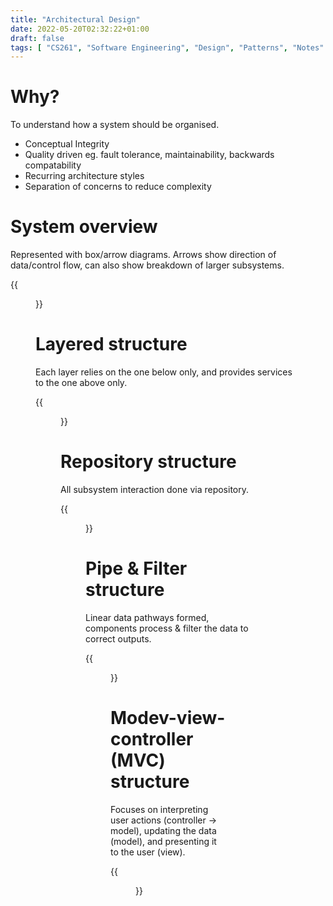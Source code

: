 ```yaml
---
title: "Architectural Design"
date: 2022-05-20T02:32:22+01:00
draft: false
tags: [ "CS261", "Software Engineering", "Design", "Patterns", "Notes" ]
---
```

# Why?
To understand how a system should be organised.
- Conceptual Integrity
- Quality driven eg. fault tolerance, maintainability, backwards compatability
- Recurring architecture styles
- Separation of concerns to reduce complexity

# System overview
Represented with box/arrow diagrams. Arrows show direction of data/control flow, can also show breakdown of larger subsystems.

{{<figure src="/overview.png" height=300 title="Architectural overview">}}

# Layered structure
Each layer relies on the one below only, and provides services to the one above only.

{{<figure src="/layered.png" height=300 title="Layered architecture">}}

# Repository structure
All subsystem interaction done via repository.

{{<figure src="/repository.png" height=200 title="Repository architecture">}}

# Pipe & Filter structure
Linear data pathways formed, components process & filter the data to correct outputs.

{{<figure src="/pipefilter.png" height=200 title="Pipe & Filter architecture">}}

# Modev-view-controller (MVC) structure
Focuses on interpreting user actions (controller -> model), updating the data (model), and presenting it to the user (view).

{{<figure src="/mvc.png" height=300 title="Model-view-controller architecture">}}
